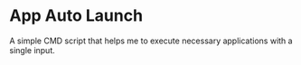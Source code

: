 # App Auto Launch

A simple CMD script that helps me to execute necessary applications with a single input.
